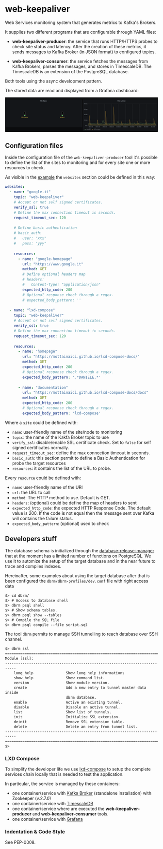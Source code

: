# web-keepaliver

Web Services monitoring system that generates metrics to Kafka's Brokers.

It supplies two different programs that are configurable through YAML files:

 * **web-keepaliver-producer**: the service that runs HTTP/HTTPS probes
   to check site status and latency. After the creation of these metrics,
   it sends messages to Kafka Broker (in JSON format) to configured topics.

  * **web-keepaliver-consumer**: the service fetches the messages from Kafka
    Brokers, parses the messages, and stores in TimescaleDB. The TimescaleDB
    is an extension of the PostgreSQL database.

Both tools using the async development pattern.

The stored data are read and displayed from a Grafana dashboard:

![image](docs/grafana_dashboard.png)

## Configuration files

Inside the configuration file of the `web-keepaliver-producer` tool it's
possible to define the list of the sites to monitoring and for every site
one or more resources to check.

As visible in the [example](etc/keepaliver-producer.yaml) the `websites`
section could be defined in this way:

```yaml
websites:
  - name: "google.it"
    topic: "web-keepaliver"
    # Accept or not self signed certificates.
    verify_ssl: true
    # Define the max connection timeout in seconds.
    request_timeout_sec: 120

    # Define basic authentication
    # basic_auth:
    #   user: "xxx"
    #   pass: "yyy"

    resources:
      - name: "google-homepage"
        url: "https://www.google.it"
        method: GET
        # Define optional headers map
        # headers:
        #   Content-Type: "application/json"
        expected_http_code: 200
        # Optional response check through a regex.
        # expected_body_pattern: ''

  - name: "lxd-compose"
    topic: "web-keepaliver"
    # Accept or not self signed certificates.
    verify_ssl: true
    # Define the max connection timeout in seconds.
    request_timeout_sec: 120

    resources:
      - name: "homepage"
        url: "https://mottainaici.github.io/lxd-compose-docs/"
        method: GET
        expected_http_code: 200
        # Optional response check through a regex.
        expected_body_pattern: '.*DANIELE.*'

      - name: "documentation"
        url: "https://mottainaici.github.io/lxd-compose-docs/docs"
        method: GET
        expected_http_code: 200
        # Optional response check through a regex.
        expected_body_pattern: 'lxd-compose'
```

Where a `site` could be defined with:

 * `name`: user-friendly name of the site/node to monitoring
 * `topic`: the name of the Kakfa Broker topic to use
 * `verify_ssl`: disable/enable SSL certificate check. Set to `false` for
   self signed certificates normally.
 * `request_timeout_sec`: define the max connection timeout in seconds.
 * `basic_auth`: this section permit to define a Basic Authentication
   for probe the target resources
 * `resources`: it contains the list of the URL to probe.

Every `resource` could be defined with:

  * `name`: user-friendly name of the URI
  * `url`: the URL to call
  * `method`: The HTTP method to use. Default is GET.
  * `headers`: (optional) could be define the map of headers to sent
  * `expected_http_code`: the expected HTTP Response Code.
    The default value is 200.
    If the code is not equal then the message sent over Kafka
    will contains the failure status.
  * `expected_body_pattern`: (optional) used to check


## Developers stuff

The database schema is initialized through the
[database-release-manager](http://geaaru.github.io/database-release-manager/)
that at the moment has a limited number of
functions on PostgreSQL. We use it to automize the setup of the target database
and in the near future to trace and compiles indexes.

Hereinafter, some examples about using the target database after that is been
configured the `dbrm/dbrm-profiles/dev.conf` file with right access data
```shell
$> cd dbrm/
$> # Access to database shell
$> dbrm psql shell
$> # Show schema tables.
$> dbrm psql show --tables
$> # Compile the SQL file
$> dbrm psql compile --file script.sql
```

The tool `dbrm` permits to manage SSH tunnelling to reach database over SSH channel.
```shell
$> dbrm ssl
===========================================================================
Module [ssl]:
---------------------------------------------------------------------------
	long_help               Show long help informations
	show_help               Show command list.
	version                 Show module version.
	create                  Add a new entry to tunnel master data inside
	                        dbrm database.
	enable                  Active an existing tunnel.
	disable                 Disable an active tunnel.
	list                    Show list of tunnels.
	init                    Initialize SSL extension.
	deinit                  Remove SSL extension table.
	delete                  Delete an entry from tunnel list.
---------------------------------------------------------------------------
===========================================================================
$>
```

### LXD Compose

To simplify the developer life we use [lxd-compose](https://mottainaici.github.io/lxd-compose-docs/)
to setup the complete services chain locally that is needed to test the application.

In particular, the service is managed by these containers:

  - one container/service with [Kafka Broker](https://kafka.apache.org/)
    (standalone installation) with Zookeeper (v.2.7.0)
  - one container/service with [TimescaleDB](https://www.timescale.com/)
  - one container/service where are executed the **web-keepaliver-producer** and
    **web-keepaliver-consumer** tools.
  - one container/service with [Grafana](https://grafana.com/)

### Indentation & Code Style

See PEP-0008.

